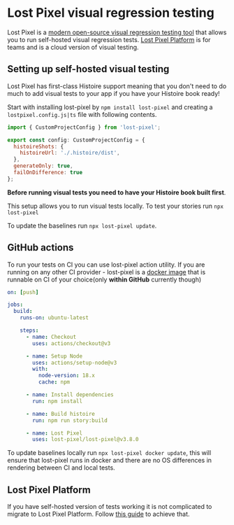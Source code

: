 # Lost Pixel visual regression testing

Lost Pixel is a [modern open-source visual regression testing tool](https://github.com/lost-pixel/lost-pixel) that allows you to run self-hosted visual regression tests. [Lost Pixel Platform](https://lost-pixel.com) is for teams and is a cloud version of visual testing.

## Setting up self-hosted visual testing

Lost Pixel has first-class Histoire support meaning that you don't need to do much to add visual tests to your app if you have your Histoire book ready!

Start with installing lost-pixel by `npm install lost-pixel` and creating a `lostpixel.config.js|ts` file with following contents.

```javascript
import { CustomProjectConfig } from 'lost-pixel';

export const config: CustomProjectConfig = {
  histoireShots: {
    histoireUrl: './.histoire/dist',
  },
  generateOnly: true,
  failOnDifference: true
};
```
**Before running visual tests you need to have your Histoire book built first**.

This setup allows you to run visual tests locally. To test your stories run `npx lost-pixel`

To update the baselines run `npx lost-pixel update`.

## GitHub actions

To run your tests on CI you can use lost-pixel action utility. If you are running on any other CI provider - lost-pixel is a [docker image](https://hub.docker.com/r/lostpixel/lost-pixel) that is runnable on CI of your choice(only **within GitHub** currently though)

```yaml
on: [push]

jobs:
  build:
    runs-on: ubuntu-latest

    steps:
      - name: Checkout
        uses: actions/checkout@v3

      - name: Setup Node
        uses: actions/setup-node@v3
        with:
          node-version: 18.x
          cache: npm

      - name: Install dependencies
        run: npm install

      - name: Build histoire
        run: npm run story:build

      - name: Lost Pixel
        uses: lost-pixel/lost-pixel@v3.8.0
```

To update baselines locally run `npx lost-pixel docker update`, this will ensure that lost-pixel runs in docker and there are no OS differences in rendering between CI and local tests.

## Lost Pixel Platform

If you have self-hosted version of tests working it is not complicated to migrate to Lost Pixel Platform. Follow [this guide](https://docs.lost-pixel.com/user-docs/setup/lost-pixel-platform) to achieve that.
